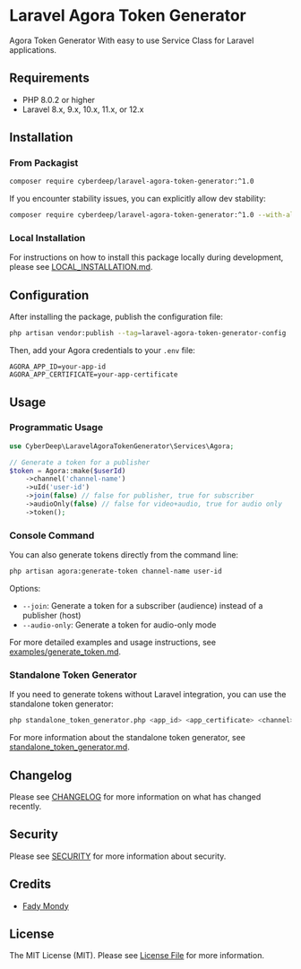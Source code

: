 # Laravel Agora Token Generator

Agora Token Generator With easy to use Service Class for Laravel applications.

## Requirements

- PHP 8.0.2 or higher
- Laravel 8.x, 9.x, 10.x, 11.x, or 12.x

## Installation

### From Packagist

```bash
composer require cyberdeep/laravel-agora-token-generator:^1.0
```

If you encounter stability issues, you can explicitly allow dev stability:

```bash
composer require cyberdeep/laravel-agora-token-generator:^1.0 --with-all-dependencies
```

### Local Installation

For instructions on how to install this package locally during development, please
see [LOCAL_INSTALLATION.md](LOCAL_INSTALLATION.md).

## Configuration

After installing the package, publish the configuration file:

```bash
php artisan vendor:publish --tag=laravel-agora-token-generator-config
```

Then, add your Agora credentials to your `.env` file:

```
AGORA_APP_ID=your-app-id
AGORA_APP_CERTIFICATE=your-app-certificate
```

## Usage

### Programmatic Usage

```php
use CyberDeep\LaravelAgoraTokenGenerator\Services\Agora;

// Generate a token for a publisher
$token = Agora::make($userId)
    ->channel('channel-name')
    ->uId('user-id')
    ->join(false) // false for publisher, true for subscriber
    ->audioOnly(false) // false for video+audio, true for audio only
    ->token();
```

### Console Command

You can also generate tokens directly from the command line:

```bash
php artisan agora:generate-token channel-name user-id
```

Options:
- `--join`: Generate a token for a subscriber (audience) instead of a publisher (host)
- `--audio-only`: Generate a token for audio-only mode

For more detailed examples and usage instructions, see [examples/generate_token.md](examples/generate_token.md).

### Standalone Token Generator

If you need to generate tokens without Laravel integration, you can use the standalone token generator:

```bash
php standalone_token_generator.php <app_id> <app_certificate> <channel> <uid> [--join] [--audio-only] [--v2]
```

For more information about the standalone token generator, see [standalone_token_generator.md](standalone_token_generator.md).

## Changelog

Please see [CHANGELOG](CHANGELOG.md) for more information on what has changed recently.

## Security

Please see [SECURITY](SECURITY.md) for more information about security.

## Credits

- [Fady Mondy](mailto:info@3x1.io)

## License

The MIT License (MIT). Please see [License File](LICENSE.md) for more information.
